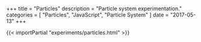 +++
title = "Particles"
description = "Particle system experimentation."
categories = [
    "Particles",
    "JavaScript",
    "Particle System"
]
date = "2017-05-13"
+++

{{< importPartial "experiments/particles.html" >}}

